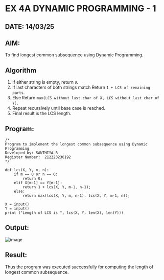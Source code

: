 # EX 4A DYNAMIC PROGRAMMING - 1
## DATE: 14/03/25
## AIM:
To find longest common subsequence using Dynamic Programming.

## Algorithm

1. If either string is empty, return `0`.  
2. If last characters of both strings match Return `1 + LCS of remaining parts`.  
3. Else Return `max(LCS without last char of X, LCS without last char of Y)`.  
4. Repeat recursively until base case is reached.  
5. Final result is the LCS length.

## Program:
```
/*
Program to implement the longest common subsequence using Dynamic Programming
Developed by: SANTHIYA R
Register Number:  212223230192
*/
```
```
def lcs(X, Y, m, n):
	if m == 0 or n == 0:
	    return 0;
	elif X[m-1] == Y[n-1]:
	    return 1 + lcs(X, Y, m-1, n-1);
	else:
	    return max(lcs(X, Y, m, n-1), lcs(X, Y, m-1, n));

X = input()
Y = input()
print ("Length of LCS is ", lcs(X, Y, len(X), len(Y)))
```

## Output:
![image](https://github.com/user-attachments/assets/5d30c33a-037c-4b17-94f7-2c443b8bda6c)



## Result:
Thus the program was executed successfully for computing the length of longest common subsequence.
